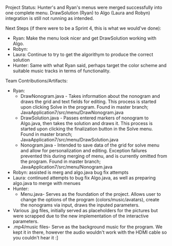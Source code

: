 Project Status:
  Hunter's and Ryan's menus were merged successfully into one complete menu. DrawSolution (Ryan) to Algo (Laura and Robyn) integration is still not running as intended.

Next Steps (if there were to be a Sprint 4, this is what we would've done):
- Ryan: Make the menu look nicer and get DrawSolution working with Algo.
- Robyn:
- Laura:  Continue to try to get the algorithym to produce the correct solution
- Hunter: Same with what Ryan said, perhaps target the color scheme and suitable music tracks in terms of functionality. 

Team Contributions/Artifacts:
- Ryan:
  - DrawNonogram.java - Takes information about the nonogram and draws the grid and text fields for editing. This process is started upon clicking Solve in the program. Found in master branch; JavaApplication7/src/menu/DrawNonogram.java
  - DrawSolution.java - Passes entered markers of nonogram to Algo.java, then takes the solution and draws it. This process is started upon clicking the finalization button in the Solve menu. Found in master branch; JavaApplication7/src/menu/DrawSolution.java
  - Nonogram.java - Intended to save data of the grid for solve menu and allow for personalization and editing. Exception failures prevented this during merging of menu, and is currently omitted from the program.  Found in master branch; JavaApplication7/src/menu/Nonogram.java
- Robyn: assisted is merg and algo.java bug fix attempts
- Laura: continued attempts to bug fix Algo.java, as well as preparing algo.java to merge with menues
- Hunter:
  - Menu.java- Serves as the foundation of the project. Allows user to change the options of the program (colors/music/avatars), create the nonograms via input, draws the inputed parameters. 
 - Various .jpg files, initially served as placeholders for the pictures but were scrapped due to the new implementation of the interactive parameters.
 - .mp4/music files- Serve as the background music for the program. We kept it in there, however the audio wouldn't work with the HDMI cable so you couldn't hear it :]
